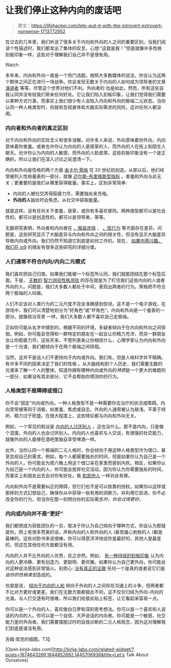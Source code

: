 # 让我们停止这种内向的废话吧

> 原文：<https://lifehacker.com/lets-quit-it-with-the-introvert-extrovert-nonsense-1713772952>

在过去的几年里，我们听说了很多关于内向和外向的人之间的重要区别。当我们阅读个性描述时，我们都发出了集体的叹息，心想:“这就是我！”但是就像许多性格刻板印象一样，这些对于理解我们自己并不是很有用。

Watch

多年来，内向和外向一直是一个热门话题。按照大多数媒体的说法，你会认为这两个群体之间正在进行一场战争。你会发现无数关于内向的人如何成为领导者的文章[演讲者](http://www.forbes.com/sites/victorlipman/2013/08/15/why-introverts-can-make-excellent-executives/) 等等，尽管这个世界对他们不利。外向者的 也是如此。然而，所有这些自我认同并没有给我们带来任何好处。它让我们陷入刻板印象，让我们觉得我们需要以某种方式行事，而事实上我们很少有人会陷入内向和外向的极端二元状态。当你认同一种人格类型时，你就有忽视身体和大脑实际需求的风险，这对任何人都没用。

### 内向者和外向者的真正区别

对于内向和外向的实际含义有很多误解。对许多人来说，外向意味着你外向，内向意味着你害羞。或者也许你认为内向的人是居家的人，而外向的人在街上和陌生人聊天。也许你认为内向的人敏感，而外向的人脸皮厚。这些刻板印象没有一个是正确的，所以让我们在深入讨论之前澄清一下。

内向和外向是性格的两个方面 [由卡尔·荣格](http://scholar.google.com/scholar_url?url=http://elibrary.kiu.ac.ug:8080/jspui/bitstream/1/938/1/Carl%2520Jung%2520%2520Psychological%2520Types.pdf&hl=en&sa=X&scisig=AAGBfm3gMHuFG8vHQz1OcdAg3mg3En4dXw&nossl=1&oi=scholarr) 在 20 世纪初创造。从那以后，他们经常被列入性格量表的一部分，就像 [迈尔斯-布里格斯型指标](http://www.myersbriggs.org/my-mbti-personality-type/mbti-basics/) 。害羞和外向与此无关；更重要的是我们从哪里获得能量。事实上，区别非常简单:

*   内向的人被社交弄得筋疲力尽，需要独处来充电。
*   **外向的人**独处时会焦虑，从社交中获取能量。

就是这样。没有任何关于害羞，居家，或你有多喜欢冒险。两种类型都可以是社会性的，都可以是创造性的，都可以是领导者，等等。

无数研究表明，外向者和内向者在 [、服装选择](http://psycnet.apa.org/psycinfo/1981-26914-001) 、 [、性行为](http://www.ncbi.nlm.nih.gov/pubmed/15695196) 等方面存在差异。问题是，这些研究显示了大脑差异与内向和外向之间的相关性，但没有显示大脑差异导致内向或外向。我们仍然不知道它到底是如何工作的。现在， [如果你感兴趣，我们在 io9](https://gizmodo.com/the-science-behind-extroversion-and-introversion-1282059791) 的朋友有很多这些研究的详细分类。

### 人们通常不符合内向/内向二元模式

我们喜欢把自己归类。如果我们能被一个标签所认同，我们就能团结在那个标签后面。于是， [无数的](http://www.buzzfeed.com/erinlarosa/problems-only-introverts-will-understand#.kt79LxAQgE) [智力测验](http://www.huffingtonpost.com/2013/08/20/introverts-signs-am-i-introverted_n_3721431.html)[性格测验](http://www.buzzfeed.com/javiermoreno/can-we-guess-if-youre-an-introvert-or-extrovert#.lt6EgeAyZ5) 的存在就是为了盯住我们这些内向的人或者外向的人。问题是，我们大多数人都处于中间，表现出两者的行为。荣格把不符合两个极端的人叫做。

人们不应该对人类行为的二元尺度不完全准确感到惊讶。这不是一个电子游戏，在游戏中，我们可以清楚地划分为“好角色”或“坏角色”。内向和外向是一个量表的一部分。就像政治背景 一样，我们大多数人都不喜欢自己走极端。

正如你可能从名字中猜到的，根据不同的环境，多疑者倾向于在内向和外向之间徘徊。例如，你可能会觉得和一群特定的朋友在一起会让你精力充沛，而另一群朋友会让你筋疲力尽。这些天来，不管列表条让你相信什么，心理学家认为内向和外向是一个光谱，我们都倾向于在两个极端之间徘徊。

当然，这并不是说人们不更倾向于内向或外向。我们有。但是人格科学并不精确。有许多不同的因素决定了我们的性格 。从大脑结构到个人历史，我们需要无数的光谱来了解一个人的整体。知道你拥有哪种内向或外向的*特质*是一个更大的难题的一部分，如果没有其余部分，它不会帮助你预测你的行为。

### 人格类型不是障碍或借口

你不会“固定”内向或外向。一种人格类型不是一种需要你去治疗的状况或障碍。内向常常被等同于消极，如害羞、焦虑或自恋。外向的人通常被认为肤浅、不善于倾听、精力过于旺盛。在很大程度上，这些特征都与内向和外向无关。

例如，一个常见的假设是 [内向的人讨厌别人](http://www.buzzfeed.com/erinlarosa/31-unmistakable-signs-that-youre-an-introvert#.ku98mWJgx5) ，这也没什么。那不是内向，只是做个混蛋。外向的人也会讨厌别人。内向的人也喜欢与人交谈，有很强的社交能力，就像外向的人能够在酒吧里独自享受啤酒一样。

此外，当你认同一个极端的二元人格时，你会倾向于用这种人格类型作为借口，甚至忽视自己的需求。例如，每个人都需要独处的时间，但是如果你认为自己是一个外向的人，你可能会为周六晚上用这个借口呆在家里而感到内疚。相反，如果你认为自己是一个内向的人，你可能会放弃社交活动，因为你认为你需要独处的时间，而事实上和朋友出去会对你有好处。我 [和其他人](https://lifehacker.com/an-introverts-guide-to-surviving-a-weekend-with-strange-1576554766) 一样对此有罪。

内向和外向不是需要纠正的障碍，但它们也不是可以依靠的拐杖。如果你以这样或那样的方式幻想自己，确保你从中获得一些有用的洞察力，并利用它前进。你不必改变你的行为，但当你在那一刻明白你的实际需求*时，你会过得更好。*

### 内向或内向并不是“更好”

我们都想成为获胜团队的一员，取决于你认为自己倾向于哪种方式，你会认为那就是你。网上有很多赞美的话，声称内向的人和外向的人 (甚至雄心勃勃的人 )都是最棒的。这些对脸书来说很棒，你可以得意洋洋地说你是最好的，其他人是最差的，但这在其他任何方面都没有用。

内向的人并不比外向的人优秀，反之亦然。例如， [有一种持续的刻板印象](http://www.theatlantic.com/magazine/archive/2003/03/caring-for-your-introvert/302696/) 认为内向的人更冷静、更有创造力、更聪明、更优雅。如果你认为自己更外向，你可能会对这种说法感到非常恼火。别担心: [没有真正的证据](http://www.nytimes.com/2011/06/26/opinion/sunday/26shyness.html) 任何一个是真的或者说它们是*由你的性格类型*造成的。

也就是说， [倾向于内向的人和](http://lifehacker.com/how-introverts-and-extroverts-can-peacefully-coexist-638422576) 倾向于外向的人之间存在沟通上的斗争，但两者都不比对方更好或更差。我们在无数方面都彼此不同，这不仅仅归结为外向-内向的光谱。与人打交道有时很难，所以我们给彼此贴上标签，让它看起来容易一点。

你可以是一个外向的人，喜欢做白日梦和深刻思考想法。你可以是一个喜欢和人说话的内向的人。你可以是一个自信、大声说话的内向者。你可能是一个敏感、社交能力差的外向者。我们需要摆脱过时的自我诊断的二元人格观念，因为这对理解我们到底是谁没有用。

吉姆·库克的插图。T3】

[Open *kinja-labs.com*](http://kinja-labs.com/related-widget/?posts=1674643269,1644852692,1445706936&title=Let's Talk About Ourselves)
